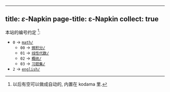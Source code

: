 
---
title: $\varepsilon$-Napkin
page-title: ε-Napkin
collect: true
---

本站的编号约定 [^todo]:

- `0` $\to$ [`math/`](./math/)
  - `00` $\to$ [`微积分/`](./math/微积分/)
  - `01` $\to$ [`线性代数/`](./math/线性代数/)
  - `02` $\to$ [`概统/`](./math/概统/)
  - `03` $\to$ [`习题集/`](./math/习题集/)
- `2` $\to$ [`english/`](./english/)

[^todo]: 以后有空可以做成自动的, 内置在 kodama 里.
